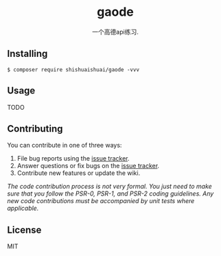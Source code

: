 <h1 align="center"> gaode </h1>

<p align="center"> 一个高德api练习.</p>


## Installing

```shell
$ composer require shishuaishuai/gaode -vvv
```

## Usage

TODO

## Contributing

You can contribute in one of three ways:

1. File bug reports using the [issue tracker](https://github.com/shishuaishuai/gaode/issues).
2. Answer questions or fix bugs on the [issue tracker](https://github.com/shishuaishuai/gaode/issues).
3. Contribute new features or update the wiki.

_The code contribution process is not very formal. You just need to make sure that you follow the PSR-0, PSR-1, and PSR-2 coding guidelines. Any new code contributions must be accompanied by unit tests where applicable._

## License

MIT